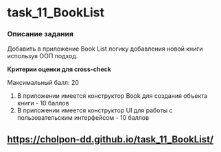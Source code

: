 # task_11_BookList

###  **Описание задания**
    
Добавить в приложение Book List логику добавления новой книги используя ООП подход.

**Критерии оценки для cross-check**
    
Максимальный балл: 20
    
1. В приложении имеется конструктор Book для создания объекта книги - 10 баллов
2. В приложении имеется конструктор UI для работы с пользовательским интерфейсом - 10 баллов

## https://cholpon-dd.github.io/task_11_BookList/
